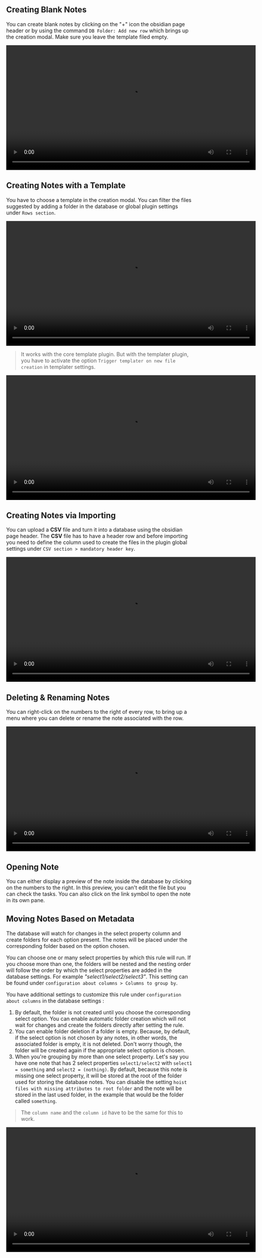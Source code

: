 ## Creating Blank Notes

You can create blank notes by clicking on the "+" icon the obsidian page header or by using the command `DB Folder: Add new row` which brings up the creation modal. Make sure you leave the template filed empty.

<video  width="670" controls>
  <source src="https://user-images.githubusercontent.com/38974541/197633841-2e54a360-ce90-4b95-8032-34409fe4a1bc.mov" type="video/mp4">
</video>

## Creating Notes with a Template

You have to choose a template in the creation modal. You can filter the files suggested by adding a folder in the database or global plugin settings under `Rows section`.

<video  width="670" controls>
  <source src="https://user-images.githubusercontent.com/38974541/197634718-98463157-f7d7-4323-87ab-e280211eeed7.mov" type="video/mp4">
</video>

> It works with the core template plugin. But with the templater plugin, you have to activate the option `Trigger templater on new file creation` in templater settings.

<video  width="670" controls>
  <source src="https://user-images.githubusercontent.com/38974541/197634584-7420f211-bec2-4e0e-a031-dab809cbc1ab.mov" type="video/mp4">
</video>

## Creating Notes via Importing

You can upload a **CSV** file and turn it into a database using the obsidian page header. The **CSV** file has to have a header row and before importing you need to define the column used to create the files in the plugin global settings under `CSV section > mandatory header key`.

<video  width="670" controls>
  <source src="https://user-images.githubusercontent.com/38974541/197636176-44eeaeb3-a753-4afc-b96b-4072b2e87fca.mov" type="video/mp4">
</video>

## Deleting & Renaming Notes

You can right-click on the numbers to the right of every row, to bring up a menu where you can delete or rename the note associated with the row.

<video  width="670" controls>
  <source src="https://user-images.githubusercontent.com/38974541/197634302-a1081f6b-12da-40a5-a476-b222d4686b98.mov" type="video/mp4">
</video>

## Opening Note

You can either display a preview of the note inside the database by clicking on the numbers to the right. In this preview, you can't edit the file but you can check the tasks. You can also click on the link symbol to open the note in its own pane.

## Moving Notes Based on Metadata

The database will watch for changes in the select property column and create folders for each option present. The notes will be placed under the corresponding folder based on the option chosen. 

You can choose one or many select properties by which this rule will run. If you choose more than one, the folders will be nested and the nesting order will follow the order by which the select properties are added in the database settings. For example *"select1/select2/select3"*. This setting can be found under `configuration about columns > Columns to group by`.

You have additional settings to customize this rule under `configuration about columns` in the database settings :

1. By default, the folder is not created until you choose the corresponding select option. You can enable automatic folder creation which will not wait for changes and create the folders directly after setting the rule.
2. You can enable folder deletion if a folder is empty. Because, by default, if the select option is not chosen by any notes, in other words, the associated folder is empty, it is not deleted. Don't worry though, the folder will be created again if the appropriate select option is chosen.
3. When you're grouping by more than one select property. Let's say you have one note that has 2 select properties `select1/select2` with `select1 = something` and `select2 = (nothing)`. By default, because this note is missing one select property, it will be stored at the root of the folder used for storing the database notes. You can disable the setting `hoist files with missing attributes to root folder` and the note will be stored in the last used folder, in the example that would be the folder called `something`. 

> The `column name` and the `column id` have to be the same for this to work.

<video  width="670" controls>
  <source src="https://user-images.githubusercontent.com/38974541/197634397-54e28827-6629-492a-a529-89ecd49622cd.mov" type="video/mp4">
</video>